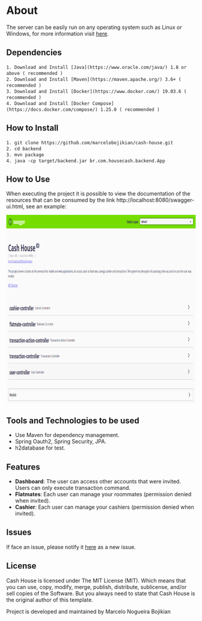 # About
The server can be easily run on any operating system such as Linux or Windows, for more information visit [here](https://github.com/marcelobojikian/cash-house/tree/master/backend).

## Dependencies
    1. Download and Install [Java](https://www.oracle.com/java/) 1.8 or above ( recommended )
    2. Download and Install [Maven](https://maven.apache.org/) 3.6+ ( recommended )
    3. Download and Install [Docker](https://www.docker.com/) 19.03.6 ( recommended )
    4. Download and Install [Docker Compose](https://docs.docker.com/compose/) 1.25.0 ( recommended )
    
## How to Install
    1. git clone https://github.com/marcelobojikian/cash-house.git
    2. cd backend
    3. mvn package
    4. java -cp target/backend.jar br.com.housecash.backend.App

## How to Use
When executing the project it is possible to view the documentation of the resources that can be consumed by the link http://localhost:8080/swagger-ui.html, see an example:

<p align="center">
 <img src="images/Swagger2.png" width="600" height="500">
</p>

## Tools and Technologies to be used
* Use Maven for dependency management.
* Spring Oauth2, Spring Security, JPA. 
* h2database for test.

## Features

* **Dashboard**: The user can access other accounts that were invited. Users can only execute transaction command. 
* **Flatmates**: Each user can manage your roommates (permission denied when invited).
* **Cashier**: Each user can manage your cashiers (permission denied when invited).

## Issues

If face an issue, please notify it [here](https://github.com/marcelobojikian/cash-house/issues) as a new issue.

## License

Cash House is licensed under The MIT License (MIT). Which means that you can use, copy, modify, merge, publish, distribute, sublicense, and/or sell copies of the Software. But you always need to state that Cash House is the original author of this template.

Project is developed and maintained by Marcelo Nogueira Bojikian

